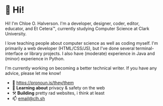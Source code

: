 # 👋 Hi! 

Hi! I'm Chloe O. Halverson. I'm a developer, designer, coder, editor, educator, and Et Cetera™, currently studying Computer Science at Clark University.

I love teaching people about computer science as well as coding myself. I'm primarily a web developer (HTML/CSS/JS), but I've done several terminal-interface or library projects. I also have (moderate) experience in Java and (minor) experience in Python.

I'm currently working on becoming a better technical writer. If you have any advice, please let me know!

- 🌈 https://pronoun.is/they/them
- 🌱 **Learning about** privacy & safety on the web
- ⚒️ **Building** pretty rad websites, i think at least
- 📫 [email@clh.sh](mailto:email@clh.sh)
